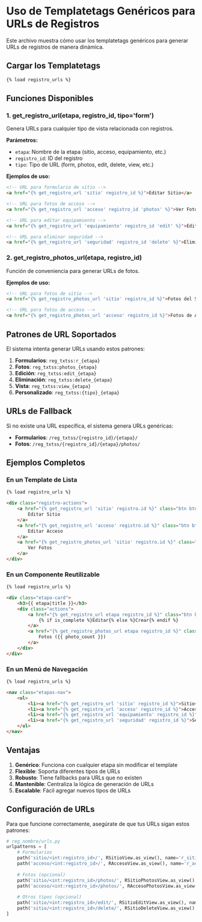 # Uso de Templatetags Genéricos para URLs de Registros

Este archivo muestra cómo usar los templatetags genéricos para generar URLs de registros de manera dinámica.

## Cargar los Templatetags

```html
{% load registro_urls %}
```

## Funciones Disponibles

### 1. get_registro_url(etapa, registro_id, tipo='form')

Genera URLs para cualquier tipo de vista relacionada con registros.

**Parámetros:**
- `etapa`: Nombre de la etapa (sitio, acceso, equipamiento, etc.)
- `registro_id`: ID del registro
- `tipo`: Tipo de URL (form, photos, edit, delete, view, etc.)

**Ejemplos de uso:**

```html
<!-- URL para formulario de sitio -->
<a href="{% get_registro_url 'sitio' registro_id %}">Editar Sitio</a>

<!-- URL para fotos de acceso -->
<a href="{% get_registro_url 'acceso' registro_id 'photos' %}">Ver Fotos</a>

<!-- URL para editar equipamiento -->
<a href="{% get_registro_url 'equipamiento' registro_id 'edit' %}">Editar</a>

<!-- URL para eliminar seguridad -->
<a href="{% get_registro_url 'seguridad' registro_id 'delete' %}">Eliminar</a>
```

### 2. get_registro_photos_url(etapa, registro_id)

Función de conveniencia para generar URLs de fotos.

**Ejemplos de uso:**

```html
<!-- URL para fotos de sitio -->
<a href="{% get_registro_photos_url 'sitio' registro_id %}">Fotos del Sitio</a>

<!-- URL para fotos de acceso -->
<a href="{% get_registro_photos_url 'acceso' registro_id %}">Fotos de Acceso</a>
```

## Patrones de URL Soportados

El sistema intenta generar URLs usando estos patrones:

1. **Formularios**: `reg_txtss:r_{etapa}`
2. **Fotos**: `reg_txtss:photos_{etapa}`
3. **Edición**: `reg_txtss:edit_{etapa}`
4. **Eliminación**: `reg_txtss:delete_{etapa}`
5. **Vista**: `reg_txtss:view_{etapa}`
6. **Personalizado**: `reg_txtss:{tipo}_{etapa}`

## URLs de Fallback

Si no existe una URL específica, el sistema genera URLs genéricas:

- **Formularios**: `/reg_txtss/{registro_id}/{etapa}/`
- **Fotos**: `/reg_txtss/{registro_id}/{etapa}/photos/`

## Ejemplos Completos

### En un Template de Lista

```html
{% load registro_urls %}

<div class="registro-actions">
    <a href="{% get_registro_url 'sitio' registro.id %}" class="btn btn-primary">
        Editar Sitio
    </a>
    <a href="{% get_registro_url 'acceso' registro.id %}" class="btn btn-secondary">
        Editar Acceso
    </a>
    <a href="{% get_registro_photos_url 'sitio' registro.id %}" class="btn btn-info">
        Ver Fotos
    </a>
</div>
```

### En un Componente Reutilizable

```html
{% load registro_urls %}

<div class="etapa-card">
    <h3>{{ etapa|title }}</h3>
    <div class="actions">
        <a href="{% get_registro_url etapa registro_id %}" class="btn btn-form">
            {% if is_complete %}Editar{% else %}Crear{% endif %}
        </a>
        <a href="{% get_registro_photos_url etapa registro_id %}" class="btn btn-photos">
            Fotos ({{ photo_count }})
        </a>
    </div>
</div>
```

### En un Menú de Navegación

```html
{% load registro_urls %}

<nav class="etapas-nav">
    <ul>
        <li><a href="{% get_registro_url 'sitio' registro_id %}">Sitio</a></li>
        <li><a href="{% get_registro_url 'acceso' registro_id %}">Acceso</a></li>
        <li><a href="{% get_registro_url 'equipamiento' registro_id %}">Equipamiento</a></li>
        <li><a href="{% get_registro_url 'seguridad' registro_id %}">Seguridad</a></li>
    </ul>
</nav>
```

## Ventajas

1. **Genérico**: Funciona con cualquier etapa sin modificar el template
2. **Flexible**: Soporta diferentes tipos de URLs
3. **Robusto**: Tiene fallbacks para URLs que no existen
4. **Mantenible**: Centraliza la lógica de generación de URLs
5. **Escalable**: Fácil agregar nuevos tipos de URLs

## Configuración de URLs

Para que funcione correctamente, asegúrate de que tus URLs sigan estos patrones:

```python
# reg_nombre/urls.py
urlpatterns = [
    # Formularios
    path('sitio/<int:registro_id>/', RSitioView.as_view(), name='r_sitio'),
    path('acceso/<int:registro_id>/', RAccesoView.as_view(), name='r_acceso'),
    
    # Fotos (opcional)
    path('sitio/<int:registro_id>/photos/', RSitioPhotosView.as_view(), name='photos_sitio'),
    path('acceso/<int:registro_id>/photos/', RAccesoPhotosView.as_view(), name='photos_acceso'),
    
    # Otros tipos (opcional)
    path('sitio/<int:registro_id>/edit/', RSitioEditView.as_view(), name='edit_sitio'),
    path('sitio/<int:registro_id>/delete/', RSitioDeleteView.as_view(), name='delete_sitio'),
]
``` 